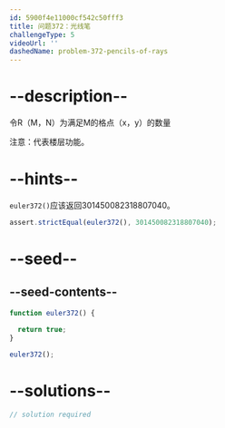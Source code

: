 ```yaml
---
id: 5900f4e11000cf542c50fff3
title: 问题372：光线笔
challengeType: 5
videoUrl: ''
dashedName: problem-372-pencils-of-rays
---
```


# --description--

令R（M，N）为满足M的格点（x，y）的数量

注意：代表楼层功能。

# --hints--

`euler372()`应该返回301450082318807040。

```js
assert.strictEqual(euler372(), 301450082318807040);
```

# --seed--

## --seed-contents--

```js
function euler372() {

  return true;
}

euler372();
```

# --solutions--

```js
// solution required
```
